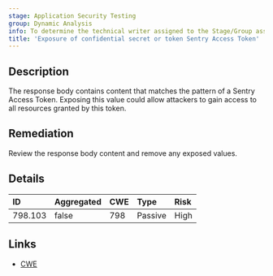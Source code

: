 ```yaml
---
stage: Application Security Testing
group: Dynamic Analysis
info: To determine the technical writer assigned to the Stage/Group associated with this page, see https://handbook.gitlab.com/handbook/product/ux/technical-writing/#assignments
title: 'Exposure of confidential secret or token Sentry Access Token'
---
```


## Description

The response body contains content that matches the pattern of a Sentry Access Token.
Exposing this value could allow attackers to gain access to all resources granted by this token.

## Remediation

Review the response body content and remove any exposed values.

## Details

| ID | Aggregated | CWE | Type | Risk |
|:---|:-----------|:----|:-----|:-----|
| 798.103 | false | 798 | Passive | High |

## Links

- [CWE](https://cwe.mitre.org/data/definitions/798.html)
